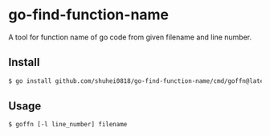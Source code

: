 # go-find-function-name
A tool for function name of go code from given filename and line number.

## Install
```bash
$ go install github.com/shuhei0818/go-find-function-name/cmd/goffn@latest
```

## Usage
```bash
$ goffn [-l line_number] filename
```
